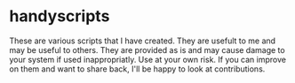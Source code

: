# handyscripts
These are various scripts that I have created. They are usefult to me and may be useful to others. They are provided as is and may cause damage to your system if used inappropriatly. Use at your own risk. If you can improve on them and want to share back, I'll be happy to look at contributions.
